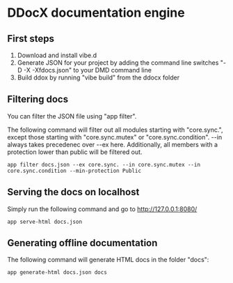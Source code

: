DDocX documentation engine
==========================

First steps
-----------

1. Download and install vibe.d
2. Generate JSON for your project by adding the command line switches "-D -X -Xfdocs.json" to your DMD command line
3. Build ddox by running "vibe build" from the ddocx folder

Filtering docs
--------------

You can filter the JSON file using "app filter".

The following command will filter out all modules starting with "core.sync.", except those starting with "core.sync.mutex" or "core.sync.condition". --in always takes precedenec over --ex here. Additionally, all members with a protection lower than public will be filtered out.

	app filter docs.json --ex core.sync. --in core.sync.mutex --in core.sync.condition --min-protection Public


Serving the docs on localhost
-----------------------------

Simply run the following command and go to http://127.0.0.1:8080/

	app serve-html docs.json

Generating offline documentation
--------------------------------

The following command will generate HTML docs in the folder "docs":

	app generate-html docs.json docs
